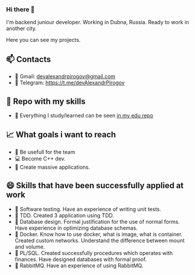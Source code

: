### Hi there 👋

I'm backend juniour developer. Working in Dubna, Russia. Ready to work in another city.

Here you can see my projects.

## 📫 Contacts
- 📧 Gmail: devalexandrpirogov@gmail.com
- 📱  Telegram: https://t.me/devAlexandrPirogov

## 📘 Repo with my skills
- 📕 Everything I study/learned can be seen [in my edu repo](https://github.com/eduAlexandrPirogov)

## 📈 What goals i want to reach
- 💯 Be usefull for the team
- 💻 Become C++ dev.
- 🚀 Create massive applications. 

## 😄 Skills that have been successfully applied at work
- 🔎 Software testing. Have an experience of writing unit tests.
- 🔨 TDD. Created 3 application using TDD.
- 📜 Database design. Formal justification for the use of normal forms. Have experience in optimizing database schemas.
- 🐋 Docker. Know how to use docker, what is image, what is container. Created custom networks. Understand the difference between mount and volume.
- 🐘 PL/SQL. Created successfully procedures which operates with finances. Have designed databases with formal proof.
- 🐰 RabbitMQ. Have an experience of using RabbitMQ.

<!--
**AlexandrPirogov/AlexandrPirogov** is a ✨ _special_ ✨ repository because its `README.md` (this file) appears on your GitHub profile.

Here are some ideas to get you started:

- 🔭 I’m currently working on ...
- 🌱 I’m currently learning ...
- 👯 I’m looking to collaborate on ...
- 🤔 I’m looking for help with ...
- 💬 Ask me about ...
- 📫 How to reach me: ...
- 😄 Pronouns: ...
- ⚡ Fun fact: ...
-->
